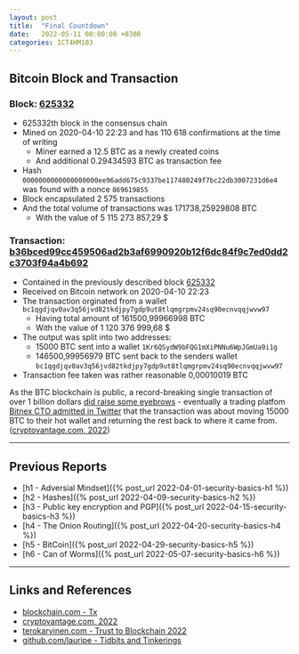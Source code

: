 ```yaml
---
layout: post
title:  "Final Countdown"
date:   2022-05-11 00:00:00 +0300
categories: ICT4HM103
---
```


## Bitcoin Block and Transaction

### Block: [625332](https://www.blockchain.com/btc/block/625332)
- 625332th block in the consensus chain
- Mined on 2020-04-10 22:23 and has 110 618 confirmations at the time of writing
    - Miner earned a 12.5 BTC as a newly created coins
    - And additional 0.29434593 BTC as transaction fee
- Hash ```0000000000000000000ee96add675c9337be117480249f7bc22db3007231d6e4``` was found with a nonce ```869619855```
- Block encapsulated 2 575 transactions
- And the total volume of transactions was 171738,25929808 BTC 
    - With the value of 5 115 273 857,29 $


### Transaction: [b36bced99cc459506ad2b3af6990920b12f6dc84f9c7ed0dd2c3703f94a4b692](https://www.blockchain.com/btc/tx/b36bced99cc459506ad2b3af6990920b12f6dc84f9c7ed0dd2c3703f94a4b692)
- Contained in the previously described block [625332](https://www.blockchain.com/btc/block/625332)
- Received on Bitcoin network on 2020-04-10 22:23
- The transaction orginated from a wallet ```bc1qgdjqv0av3q56jvd82tkdjpy7gdp9ut8tlqmgrpmv24sq90ecnvqqjwvw97```
    - Having total amount of 161500,99966998 BTC
    - With the value of 1 120 376 999,68 $
- The output was split into two addresses:
    - 15000 BTC sent into a wallet ```1Kr6QSydW9bFQG1mXiPNNu6WpJGmUa9i1g```
    - 146500,99956979 BTC sent back to the senders wallet ```bc1qgdjqv0av3q56jvd82tkdjpy7gdp9ut8tlqmgrpmv24sq90ecnvqqjwvw97```
- Transaction fee taken was rather reasonable 0,00010019 BTC

As the BTC blockchain is public, a record-breaking single transaction of over 1 billion dollars [did raise some eyebrows](https://twitter.com/KRMA_0/status/1248694348394496001) - eventually a trading platfom [Bitnex CTO admitted in Twitter](https://twitter.com/paoloardoino/status/1248702664650772480) that the transaction was about moving 15000 BTC to their hot wallet and returning the rest back to where it came from.
([cryptovantage.com, 2022](https://www.cryptovantage.com/news/here-are-the-5-biggest-bitcoin-transactions-in-history/))

---

## Previous Reports

- [h1 - Adversial Mindset]({% post_url 2022-04-01-security-basics-h1 %})
- [h2 - Hashes]({% post_url 2022-04-09-security-basics-h2 %})
- [h3 - Public key encryption and PGP]({% post_url 2022-04-15-security-basics-h3 %})
- [h4 - The Onion Routing]({% post_url 2022-04-20-security-basics-h4 %})
- [h5 - BitCoin]({% post_url 2022-04-29-security-basics-h5 %})
- [h6 - Can of Worms]({% post_url 2022-05-07-security-basics-h6 %})

---

## Links and References
- [blockchain.com - Tx](https://www.blockchain.com/btc/tx/b36bced99cc459506ad2b3af6990920b12f6dc84f9c7ed0dd2c3703f94a4b692)
- [cryptovantage.com, 2022](https://www.cryptovantage.com/news/here-are-the-5-biggest-bitcoin-transactions-in-history/)
- [terokarvinen.com - Trust to Blockchain 2022](https://terokarvinen.com/2021/trust-to-blockchain-2022/)
- [github.com/lauripe - Tidbits and Tinkerings](https://github.com/lauripe/lauripe.github.io)